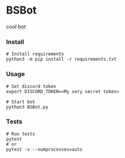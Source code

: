 # BSBot

cool bot

### Install

    # Install requirements  
	python3 -m pip install -r requirements.txt  

### Usage

    # Set discord token  
	export DISCORD_TOKEN=<My very secret token>  
  
	# Start bot  
	python3 BSBot.py  


### Tests
    # Run tests
    pytest
    # or
    pytest -v --numprocesses=auto